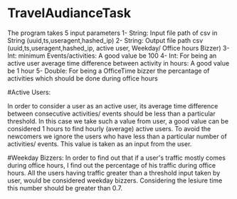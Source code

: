 # TravelAudianceTask

The program takes 5 input parameters
1- String: Input file path of csv in String (uuid,ts,useragent,hashed_ip)
2- String: Output file path csv (uuid,ts,useragent,hashed_ip, active user, Weekday/ Office hours Bizzer)
3- Int:  minimum Events/activities: A good value be 100
4- Int: For being an active user average time difference between activity in hours: A good value be 1 hour
5- Double: For being a OfficeTime bizzer the percantage of activities which should be done during office hours


#Active Users:

In order to consider a user as an active user, its average time difference between consecutive activities/ events should be less than a particular threshold. In this case
we take such a value from user, a good value can be considered 1 hours to find hourly (average) active users.
To avoid the newcomers we ignore the users who have less than a particular number of activities/ events. This value is taken as an input from the user.


#Weekday Bizzers:
In order to find out that if a user's traffic mostly comes during office hours, I find out the percentage of his traffic during office hours.
All the users having traffic greater than a threshold input taken by user, would be considered weekday bizzers. Considering the lesiure time this
number should be greater than 0.7.



